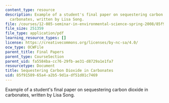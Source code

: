 ```yaml
---
content_type: resource
description: Example of a student's final paper on sequestering carbon dioxide in
  carbonates, written by Lisa Song.
file: /courses/12-085-seminar-in-environmental-science-spring-2008/85f9158965a4a2b59d1adf51d01c7469_song.pdf
file_size: 251359
file_type: application/pdf
learning_resource_types: []
license: https://creativecommons.org/licenses/by-nc-sa/4.0/
ocw_type: OCWFile
parent_title: Final Papers
parent_type: CourseSection
parent_uid: fa5584ba-cc76-29fb-ae31-d8729a1e1fa7
resourcetype: Document
title: Sequestering Carbon Dioxide in Carbonates
uid: 85f91589-65a4-a2b5-9d1a-df51d01c7469
---
```

Example of a student's final paper on sequestering carbon dioxide in carbonates, written by Lisa Song.